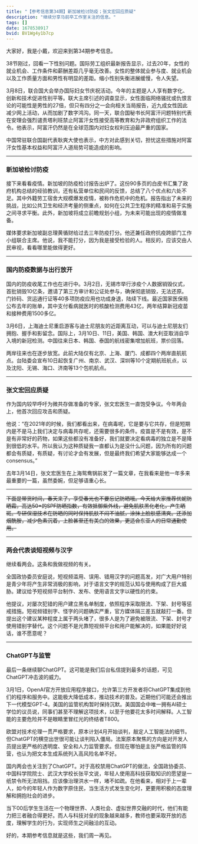 ```yaml
---
title: "【参考信息第34期】新加坡检讨防疫；张文宏回应质疑"
description: "继续分享马前卒工作室关注的信息。"
tags: []
date: 1678538917
bvid: BV1Wg4y1b7cp
---
```

大家好，我是小戴，欢迎来到第34期参考信息。

38节刚过，回看一下性别问题。国际劳工组织最新报告显示，过去20年，女性的就业机会、工作条件和薪酬差距几乎毫无改善。女性的整体就业参与度、就业机会以及工作质量方面和男性有明显的差距。缩小性别失衡进展缓慢，令人失望。

3月8日，联合国大会举办国际妇女节庆祝活动。今年的主题是人人享有数字化、创新和技术促进性别平等。联大主席引述的调查显示，女性面临网络骚扰或仇恨言论的可能性是男性的27倍，但只有四分之一会向相关当局报告，近九成女性因此减少网上活动，从而加剧了数字鸿沟。同一天，联合国秘书长阿富汗问题特别代表在安理会强烈谴责塔利班禁止阿富汗女性接受高等教育和为非政府组织工作的法令。他表示，阿富汗仍然是在全球范围内对妇女权利压迫最严重的国家。

中国常驻联合国副代表耿爽大使也表示，中方对此感到关切，担忧这些措施对阿富汗女性基本权益和阿富汗人道局势可能造成的影响。

---

### 新加坡检讨防疫

接下来看看疫情。新加坡的防疫检讨报告出炉了。这份90多页的白皮书汇集了政府机构总结的经验教训，还有私营单位和民间的反馈，总结了八个优点和六处不足。其中外籍劳工宿舍大规模爆发疫情，被称作危机中的危机。报告指出了未来的挑战，比如公共卫生和经济考量的侧重点，如何在公共卫生程序的精准和易于实施之间寻求平衡。此外，新加坡将成立前瞻规划小组，为未来可能出现的疫情做准备。

媒体要求新加坡副总理黄循财给过去三年防疫打分。他还兼任政府抗疫跨部门工作小组联合主席。他说，我不能打分，因为我是接受检验的人。相反的，应该交由人民审视，看看哪里能做得更好。

---

### 国内防疫数据与出行放开

国内的防疫收尾工作也在进行中。3月2日，无锡市举行涉疫个人数据销毁仪式，首批销毁10亿条，邀请了第三方审计和公证处参与，确保彻底销毁，无法还原。门铃码、货运通行证等40多项防疫应用也功成身退，陆续下线。最近国家医保局公布去年的账单，其中支付看病就医时的核酸检测费用43亿，两年结算新冠疫苗和接种费用1500多亿。

3月6日，上海迪士尼重启游客与迪士尼朋友的近距离互动，可以与迪士尼朋友们拥抱、握手和影留念。国际上，3月10日、11日，美国、韩国、澳大利亚取消自华入境的新冠检测。中国往来日本、韩国、泰国的航线密集增加航班，票价回落。

两岸往来也在逐步放宽。此前大陆仅有北京、上海、厦门、成都四个两岸直航航点。台陆委会宣布10日起恢复广州、南京、武汉、深圳等10个定期航班航点，以及沈阳、无锡、海口、济南等13个包机航点。

---

### 张文宏回应质疑

作为国内较早呼吁为微共存做准备的专家，张文宏医生一直饱受争议。今年两会上，他首次回应攻击和质疑。

他说：“在2021年的时候，我们都看出来，在病毒呢，它是要与它共存，但是短期内是不是马上我们决定与病毒共存呢，还需要很多的条件。疫苗是不是有效，是不是有非常好的药物，如果这些都没有准备好，我们就要决定看病毒的独立是不是降到很低的水平。所以我认为这种质疑我一直都认为是没什么问题，因为所有的问题都会有质疑，有质疑，有讨论才会有发展，但是最终我们希望大家能够达成一个consensus。”

去年3月14日，张文宏医生在上海鸳鸯锅前发了一篇文章，在我看来是他一年多来最重要的一篇，虽然委婉，但足够语重心长。

---

~~下面是带货时间，春天来了，享受春光也不要忘记防晒哦。今天给大家推荐优妮防晒霜，高达50+的SPF防晒指数，有效抵御紫外线，避免肌肤黑化老化，产生晒斑。专研保湿技术在防晒的同时保持肌肤不闷不油腻，涂抹上脸肤感清爽。还添加烟酰胺，减少色素沉着，上脸甚至还有美白的效果，更适合东亚人的日常通勤使用。~~

---

### 两会代表谈短视频与汉字

继续看两会。这条和我做视频的有关。

全国政协委员安庭说，短视频滥用、误用、错用汉字的问题高发，对广大用户特别是青少年将产生非常消极的影响，对于语言文字的规范认知与使用构成了巨大威胁。建议给予短视频平台制作、发布、使用语言文字以硬性的约束。

他提议，对屡次犯错的用户建立黑名单制度，依照程序采取限流、下架、封号等惩戒措施。短视频错别字、怪字的问题确实严重，官方媒体隔三差五就敲打一番。但提出这个建议某种程度上属于两头堵了，很多人是为了避免被限流、下架、封号才使用错别字替代。这个问题不是光靠短视频平台和用户能解决的，如果能好好说话，谁不愿意呢？

---

### ChatGPT与监管

最后一条继续聊ChatGPT。这可能是我们后台私信提到最多的话题，可见ChatGPT冲击波的威力。

3月1日，OpenAI官方开放应用程序接口，允许第三方开发者将ChatGPT集成到他们的程序和服务中。这能极大降低成本，推动技术的普及。近期他们可能还会推出下一代模型GPT-4。美国的监管机构暂时保持沉默。美国国会中唯一拥有AI硕士学位的议员说，同事们甚至不理解这项技术，以至于他要花太多时间解释。人工智能的主要危险并不是眼睛里冒红光的终结者T800。

欧盟对技术伦理一贯严格要求，原本计划4月开始谈判，敲定人工智能法的细节。但ChatGPT的横空出世很可能让谈判陷入僵局。法案原本聚焦的方向是对开发人员提出更严格的透明度、安全和人力监管要求。但现在哪怕是主张严格监管的阵营，也认为把文本生成系统列入高风险名单不好。

国内两会也关注到了ChatGPT。对于高校禁用ChatGPT的做法，全国政协委员、中国科学院院士、武汉大学校长张平文说，年轻人使用高科技获取知识的愿望是一纸禁令所无法阻挡。应该像治理洪水一样，堵不如疏。在他看来，相对于上一辈人，如今的年轻人作为数字原住民，当生活方式发生变化时，更要用积极的态度理解和拥抱社会的进步。

当下00后学生生活在一个物理世界、人类社会、虚拟世界交融的时代，他们有能力把三者融合得更好。而人与科技对垒的现象越来越多，教师也要采取开放的态度，理解学生的行为，实现师生之间融洽的互动。

好的，本期参考信息就是这些，我们周一再见。

